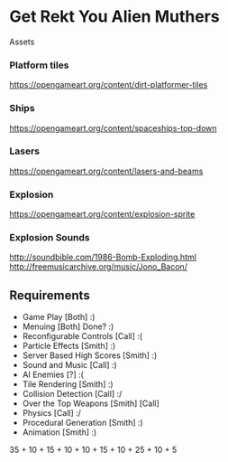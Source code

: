 # Get Rekt You Alien Muthers


Assets

### Platform tiles
https://opengameart.org/content/dirt-platformer-tiles
### Ships
https://opengameart.org/content/spaceships-top-down
### Lasers
https://opengameart.org/content/lasers-and-beams
### Explosion
https://opengameart.org/content/explosion-sprite

### Explosion Sounds
http://soundbible.com/1986-Bomb-Exploding.html
http://freemusicarchive.org/music/Jono_Bacon/


## Requirements
* Game Play [Both] :)
* Menuing [Both] Done? :)
* Reconfigurable Controls [Call] :(
* Particle Effects [Smith] :)
* Server Based High Scores [Smith] :)
* Sound and Music [Call] :)
* AI Enemies [?] :(
* Tile Rendering [Smith] :)
* Collision Detection [Call] :/
* Over the Top Weapons [Smith] [Call]
* Physics [Call] :/
* Procedural Generation [Smith] :)
* Animation [Smith] :)

35 + 10 + 15 + 10 + 10 + 15 + 10 + 25 + 10 + 5



